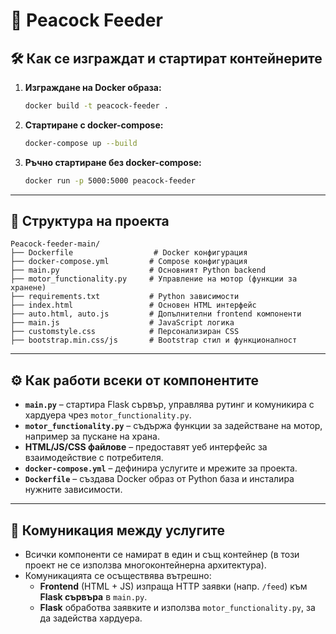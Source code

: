 
# 🦚 Peacock Feeder

## 🛠 Как се изграждат и стартират контейнерите

1. **Изграждане на Docker образа:**
   ```bash
   docker build -t peacock-feeder .
   ```

2. **Стартиране с docker-compose:**
   ```bash
   docker-compose up --build
   ```

3. **Ръчно стартиране без docker-compose:**
   ```bash
   docker run -p 5000:5000 peacock-feeder
   ```

---

## 🧱 Структура на проекта

```
Peacock-feeder-main/
├── Dockerfile                  # Docker конфигурация
├── docker-compose.yml         # Compose конфигурация
├── main.py                    # Основният Python backend
├── motor_functionality.py     # Управление на мотор (функции за хранене)
├── requirements.txt           # Python зависимости
├── index.html                 # Основен HTML интерфейс
├── auto.html, auto.js         # Допълнителни frontend компоненти
├── main.js                    # JavaScript логика
├── customstyle.css            # Персонализиран CSS
├── bootstrap.min.css/js       # Bootstrap стил и функционалност
```

---

## ⚙️ Как работи всеки от компонентите

- **`main.py`** – стартира Flask сървър, управлява рутинг и комуникира с хардуера чрез `motor_functionality.py`.
- **`motor_functionality.py`** – съдържа функции за задействане на мотор, например за пускане на храна.
- **HTML/JS/CSS файлове** – предоставят уеб интерфейс за взаимодействие с потребителя.
- **`docker-compose.yml`** – дефинира услугите и мрежите за проекта.
- **`Dockerfile`** – създава Docker образ от Python база и инсталира нужните зависимости.

---

## 🔌 Комуникация между услугите

- Всички компоненти се намират в един и същ контейнер (в този проект не се използва многоконтейнерна архитектура).
- Комуникацията се осъществява вътрешно:
  - **Frontend** (HTML + JS) изпраща HTTP заявки (напр. `/feed`) към **Flask сървъра** в `main.py`.
  - **Flask** обработва заявките и използва `motor_functionality.py`, за да задейства хардуера.
